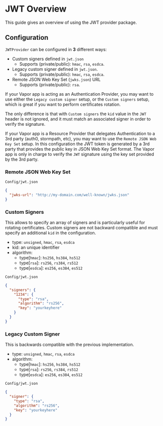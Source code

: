 # JWT Overview

This guide gives an overview of using the JWT provider package.

## Configuration

`JWTProvider` can be configured in **3** different ways:

- Custom signers defined in `jwt.json`
  - Supports (private/public): `hmac`, `rsa`, `esdca`.
- Legacy custom signer defined in `jwt.json`. 
  - Supports (private/public): `hmac`, `rsa`, `esdca`.
- Remote JSON Web Key Set (`jwks.json`) URL
  - Supports (private/public): `rsa`.

If your Vapor app is acting as an Authentication Provider, you may want to use either the `Legacy custom signer` setup, or the `Custom signers` setup, which is great if you want to perform certificates rotation.

The only difference is that with `Custom signers` the `kid` value in the `JWT` header is not ignored, and it must match an associated signer in order to verify the signature.

If your Vapor app is a Resource Provider that delegates Authentication to a 3rd party (auth0, stormpath, etc), you may want to use the `Remote JSON Web Key Set` setup. In this configuration the JWT token is generated by a 3rd party that provides the public key in JSON Web Key Set format.
The Vapor app is only in charge to verify the `JWT` signature using the key set provided by the 3rd party.

### Remote JSON Web Key Set

`Config/jwt.json`
```json
{
  "jwks-url": "http://my-domain.com/well-known/jwks.json"
}
```

### Custom Signers

This allows to specify an array of signers and is particularly useful for rotating certificates.
Custom signers are not backward compatible and must specify an additional `kid` in the configuration.

- type: `unsigned`, `hmac`, `rsa`, `esdca`
- kid: an unique identifier
- algorithm:
  - type[`hmac`]: `hs256`, `hs384`, `hs512`
  - type[`rsa`]: `rs256`, `rs384`, `rs512`
  - type[`esdca`]: `es256`, `es384`, `es512`

`Config/jwt.json`
```json
{
  "signers": {
    "1234": {
      "type": "rsa",
      "algorithm": "rs256",
      "key": "yourkeyhere"
    }
  }
}
```

### Legacy Custom Signer

This is backwards compatible with the previous implementation.

- type: `unsigned`, `hmac`, `rsa`, `esdca`
- algorithm:
  - type[`hmac`]: `hs256`, `hs384`, `hs512`
  - type[`rsa`]: `rs256`, `rs384`, `rs512`
  - type[`esdca`]: `es256`, `es384`, `es512`

`Config/jwt.json`
```json
{
  "signer": {
    "type": "rsa",
    "algorithm": "rs256",
    "key": "yourkeyhere"
  }
}
```
